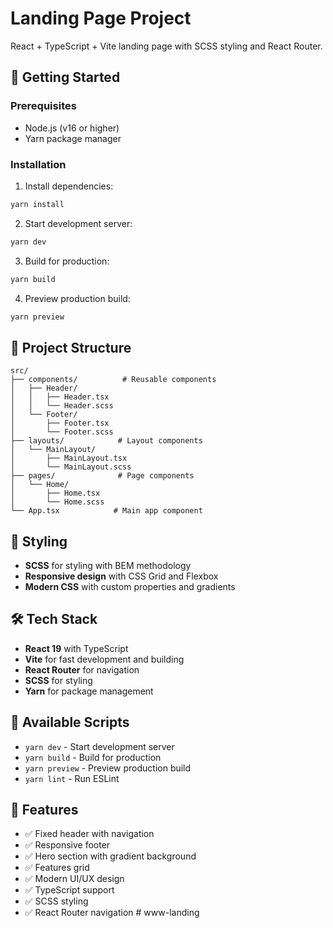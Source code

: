 # Landing Page Project

React + TypeScript + Vite landing page with SCSS styling and React Router.

## 🚀 Getting Started

### Prerequisites
- Node.js (v16 or higher)
- Yarn package manager

### Installation

1. Install dependencies:
```bash
yarn install
```

2. Start development server:
```bash
yarn dev
```

3. Build for production:
```bash
yarn build
```

4. Preview production build:
```bash
yarn preview
```

## 📁 Project Structure

```
src/
├── components/          # Reusable components
│   ├── Header/
│   │   ├── Header.tsx
│   │   └── Header.scss
│   └── Footer/
│       ├── Footer.tsx
│       └── Footer.scss
├── layouts/            # Layout components
│   └── MainLayout/
│       ├── MainLayout.tsx
│       └── MainLayout.scss
├── pages/              # Page components
│   └── Home/
│       ├── Home.tsx
│       └── Home.scss
└── App.tsx            # Main app component
```

## 🎨 Styling

- **SCSS** for styling with BEM methodology
- **Responsive design** with CSS Grid and Flexbox
- **Modern CSS** with custom properties and gradients

## 🛠️ Tech Stack

- **React 19** with TypeScript
- **Vite** for fast development and building
- **React Router** for navigation
- **SCSS** for styling
- **Yarn** for package management

## 📝 Available Scripts

- `yarn dev` - Start development server
- `yarn build` - Build for production
- `yarn preview` - Preview production build
- `yarn lint` - Run ESLint

## 🎯 Features

- ✅ Fixed header with navigation
- ✅ Responsive footer
- ✅ Hero section with gradient background
- ✅ Features grid
- ✅ Modern UI/UX design
- ✅ TypeScript support
- ✅ SCSS styling
- ✅ React Router navigation
#   w w w - l a n d i n g  
 